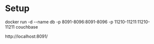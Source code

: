 ﻿# Setup

docker run -d --name db -p 8091-8096:8091-8096 -p 11210-11211:11210-11211 couchbase

http://localhost:8091/

